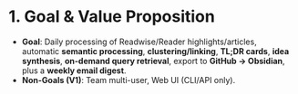 # 1. Goal & Value Proposition
- **Goal**: Daily processing of Readwise/Reader highlights/articles, automatic **semantic processing**, **clustering/linking**, **TL;DR cards**, **idea synthesis**, **on-demand query retrieval**, export to **GitHub → Obsidian**, plus a **weekly email digest**.
- **Non-Goals (V1)**: Team multi-user, Web UI (CLI/API only).
